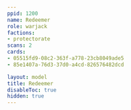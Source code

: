 ```yaml
---
ppid: 1200
name: Redeemer
role: warjack
factions:
- protectorate
scans: 2
cards:
- 05515fd9-08c2-363f-a778-23cb8049ade5
- 85e1407a-76d3-37d0-a4cd-826576482dcd

layout: model
title: Redeemer
disableToc: true
hidden: true
---
```

